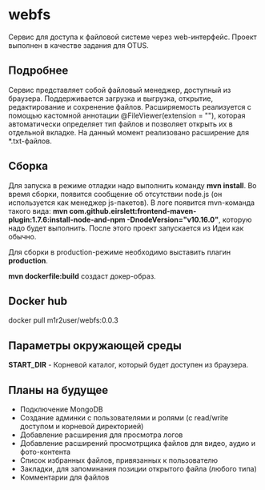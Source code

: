 # webfs
Сервис для доступа к файловой системе через web-интерфейс. Проект выполнен в качестве задания для OTUS.

## Подробнее

Сервис представляет собой файловый менеджер, доступный из браузера. Поддерживается загрузка и выгрузка, открытие, 
редактирование и сохренение файлов. Расширяемость реализуется с помощью кастомной аннотации @FileViewer(extension = "<ext>"),
которая автоматически определяет тип файлов и позволяет открыть их в отдельной вкладке. На данный момент реализовано расширение для *.txt-файлов.

## Сборка

Для запуска в режиме отладки надо выполнить команду **mvn install**. Во время сборки, появится сообщение об отсутствии 
node.js (он используется как менеджер js-пакетов). В логе появится mvn-команда такого вида: 
**mvn com.github.eirslett:frontend-maven-plugin:1.7.6:install-node-and-npm -DnodeVersion="v10.16.0"**, которую надо 
будет выполнить. После этого проект запускается из Идеи как обычно.

Для сборки в production-режиме необходимо выставить плагин **production**.

**mvn dockerfile:build** создаст докер-образ.

## Docker hub

docker pull m1r2user/webfs:0.0.3

## Параметры окружающей среды

**START_DIR** - Корневой каталог, который будет доступен из браузера.

## Планы на будущее

- Подключение MongoDB
- Создание админки с пользователями и ролями (с read/write доступом и корневой директорией)
- Добавление расширения для просмотра логов
- Добавление расширений просмотрщика файлов для видео, аудио и фото-контента
- Список избранных файлов, привязанных к пользователю
- Закладки, для запоминания позиции открытого файла (любого типа)
- Комментарии для файлов
